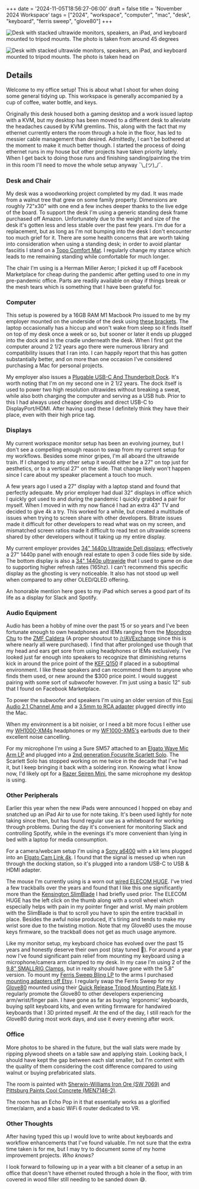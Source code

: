+++
date = '2024-11-05T18:56:27-06:00'
draft = false
title = 'November 2024 Workspace'
tags = ["2024", "workspace", "computer", "mac", "desk", "keyboard", "ferris sweep", "glove80"]
+++

![Desk with stacked ultrawide monitors, speakers, an iPad, and keyboard mounted to tripod mounts. The photo is taken from around 45 degrees](../../images/post_pics/nov_2024_workspace/desk-blurred.png)

![Desk with stacked ultrawide monitors, speakers, an iPad, and keyboard mounted to tripod mounts. The photo is taken head on](../../images/post_pics/nov_2024_workspace/desk-headon.png)

## Details

Welcome to my office setup! This is about what I shoot for when doing some general tidying up. This workspace is generally accompanied by a cup of coffee, water bottle, and keys.

Originally this desk housed both a gaming desktop and a work issued laptop with a KVM, but my desktop has been moved to a different desk to alleviate the headaches caused by KVM gremlins. This, along with the fact that my ethernet currently enters the room through a hole in the floor, has led to messier cable management than desired. Admittedly, I can't be bothered at the moment to make it much better though. I started the process of doing ethernet runs in my house but other projects have taken priority lately. When I get back to doing those runs and finishing sanding/painting the trim in this room I'll need to move the whole setup anyway ¯\\\_(ツ)_/¯. 

### Desk and Chair

My desk was a woodworking project completed by my dad. It was made from a walnut tree that grew on some family property. Dimensions are roughly 72"x30" with one end a few inches deeper thanks to the live edge of the board. To support the desk I'm using a generic standing desk frame purchased off Amazon. Unfortunately due to the weight and size of the desk it's gotten less and less stable over the past few years. I'm due for a replacement, but as long as I'm not bumping into the desk I don't encounter too much grief for it. There are some health concerns that are worth taking into consideration when using a standing desk; in order to avoid plantar fasciitis I stand on a [Topo Comfort Mat](https://www.amazon.com/Ergodriven-Not-Flat-Anti-Fatigue-Calculated-Must-Have/dp/B00V3TO9EK). I regularly change my stance which leads to me remaining standing while comfortable for much longer.

The chair I'm using is a Herman Miller Aeron; I picked it up off Facebook Marketplace for cheap during the pandemic after getting used to one in my pre-pandemic office. Parts are readily available on ebay if things break or the mesh tears which is something that I have been grateful for.

### Computer
This setup is powered by a 16GB RAM M1 Macbook Pro issued to me by my employer mounted on the underside of the desk using [these brackets](https://www.amazon.com/IFCASE-MacBook-Keyboard-Anti-Scratch-Silicone/dp/B09Z6QZ9MK). The laptop occasionally has a hiccup and won't wake from sleep so it finds itself on top of my desk once a week or so, but sooner or later it ends up plugged into the dock and in the cradle underneath the desk. When I first got the computer around 2 1/2 years ago there were numerous library and compatibility issues that I ran into. I can happily report that this has gotten substantially better, and on more than one occasion I've considered purchasing a Mac for personal projects.

My employer also issues a [Plugable USB-C And Thunderbolt Dock](https://www.amazon.com/Plugable-Thunderbolt-3-Dock-Dual-Monitor/dp/B08HR3T837). It's worth noting that I'm on my second one in 2 1/2 years. The dock itself is used to power two high resolution ultrawides without breaking a sweat, while also both charging the computer and serving as a USB hub. Prior to this I had always used cheaper dongles and direct USB-C to DisplayPort/HDMI. After having used these I definitely think they have their place, even with their high price tag.

### Displays

My current workspace monitor setup has been an evolving journey, but I don't see a compelling enough reason to swap from my current setup for my workflows. Besides some minor gripes, I'm all aboard the ultrawide train. If I changed to any other setup it would either be a 27" on top just for aesthetics, or to a vertical 27" on the side. That change likely won't happen since I care about my speaker placement a touch too much.

A few years ago I used a 27" display with a laptop stand and found that perfectly adequate. My prior employer had dual 32" displays in office which I quickly got used to and during the pandemic I quickly grabbed a pair for myself. When I moved in with my now fiancé I had an extra 43" TV and decided to give 4k a try. This worked for a while, but created a multitude of issues when trying to screen share with other developers. Bitrate issues made it difficult for other developers to read what was on my screen, and mismatched screen ratios made it difficult to read text on ultrawide screens shared by other developers without it taking up my entire display.

My current employer provides [34" 1440p Ultrawide Dell displays](https://www.dell.com/en-us/shop/dell-34-curved-monitor-s3422dw/apd/210-axns/monitors-monitor-accessories); effectively a 27" 1440p panel with enough real estate to open 3 code files side by side. The bottom display is also a [34" 1440p ultrawide](https://www.asus.com/us/displays-desktops/monitors/tuf-gaming/tuf-gaming-vg34vql1b/) that I used to game on due to supporting higher refresh rates (165hz). I can't recommend this specific display as the ghosting is very noticeable. It also has not stood up well when compared to any other OLED/QLED offering.

An honorable mention here goes to my iPad which serves a good part of its life as a display for Slack and Spotify.

### Audio Equipment

Audio has been a hobby of mine over the past 15 or so years and I've been fortunate enough to own headphones and IEMs ranging from the [Moondrop Chu](https://moondroplab.com/en/products/chu) to the [ZMF Caldera](https://shop.zmfheadphones.com/products/caldera) (A proper shoutout to [/r/AVExchange](https://www.reddit.com/r/avexchange) since this is where nearly all were purchased). I find that after prolonged use though that my head and ears get sore from using headphones or IEMs exclusively. I've looked just far enough into speakers to recognize that diminishing returns kick in around the price point of the [KEF Q150](https://www.amazon.com/KEF-Q150-Bookshelf-Speakers-Black/dp/B071P6KQZX) if placed in a suboptimal environment. I like these speakers and can recommend them to anyone who finds them used, or new around the $300 price point. I would suggest pairing with some sort of subwoofer however. I'm just using a basic 12" sub that I found on Facebook Marketplace.

To power the subwoofer and speakers I'm using an older version of this [Fosi Audio 2.1 Channel Amp](https://www.amazon.com/Fosi-Audio-BT30D-Pro-Integrated/dp/B09YNBHR73) and a [3.5mm to RCA adapter](https://www.amazon.com/Amazon-Basics-Adapter-Subwoofer-Gold-Plated/dp/B01D5H8JW0) plugged directly into the Mac.

When my environment is a bit noisier, or I need a bit more focus I either use my [WH1000-XM4s](https://www.amazon.com/Sony-WH-1000XM4-Canceling-Headphones-phone-call/dp/B0863TXGM3) headphones or my [WF1000-XM5's](https://www.amazon.com/Sony-WF-1000XM5-Bluetooth-Canceling-Headphones/dp/B0C33XXS56) earbuds due to their excellent noise cancelling.

For my microphone I'm using a Sure SM57 attached to an [Elgato Wave Mic Arm LP](https://www.amazon.com/Elgato-Wave-Mic-Arm-Microphone/dp/B09) and plugged into a [2nd generation Focusrite Scarlett Solo](https://www.amazon.com/Focusrite-Scarlett-Audio-Interface-Tools/dp/B01E6T56CM). The Scarlett Solo has stopped working on me twice in the decade that I've had it, but I keep bringing it back with a soldering iron. Knowing what I know now, I'd likely opt for a [Razer Seiren Mini](https://www.amazon.com/gp/product/B08HGLTNDM), the same microphone my desktop is using.

### Other Peripherals

Earlier this year when the new iPads were announced I hopped on ebay and snatched up an iPad Air to use for note taking. It's been used lightly for note taking since then, but has found regular use as a whiteboard for working through problems. During the day it's convenient for monitoring Slack and controlling Spotify, while in the evenings it's more convenient than lying in bed with a laptop for media consumption.

For a camera/webcam setup I'm using a [Sony a6400](https://electronics.sony.com/imaging/interchangeable-lens-cameras/aps-c/p/ilce6400-b) with a kit lens plugged into an [Elgato Cam Link 4k](https://www.amazon.com/Elgato-Cam-Link-Broadcast-Camcorder/dp/B07K3FN5MR). I found that the signal is messed up when run through the docking station, so it's plugged into a random USB-C to USB & HDMI adapter.

The mouse I'm currently using is a worn out [wired ELECOM HUGE](https://www.amazon.com/ELECOM-M-HT1URBK-Trackball-Ergonomic-Precision/dp/B07353DBP9). I've tried a few trackballs over the years and found that I like this one significantly more than the [Kensington SlimBlade](https://www.amazon.com/Kensington-SlimBlade-Trackball-Mouse-K72327U/dp/B001MTE32Y?) I had briefly used prior. The ELECOM HUGE has the left click on the thumb along with a scroll wheel which especially helps with pain in my pointer finger and wrist. My main problem with the SlimBlade is that to scroll you have to spin the entire trackball in place. Besides the awful noise produced, it's tiring and tends to make my wrist sore due to the twisting motion. Note that my Glove80 uses the mouse keys firmware, so the trackball does not get as much usage anymore.

Like my monitor setup, my keyboard choice has evolved over the past 15 years and honestly deserve their own post (stay tuned 🙂). For around a year now I've found significant pain relief from mounting my keyboard using a microphone/camera arm clamped to my desk. In my case I'm using 2 of the [9.8" SMALLRIG Clamps](https://www.amazon.com/dp/B087T4T8D5), but in reality should have gone with the 5.8" version. To mount my [Ferris Sweep Bling LP](https://github.com/davidphilipbarr/Sweep) to the arms I purchased [mounting adapters off Etsy](https://www.etsy.com/listing/1237160746/the-lucky-pucker-tripod-adapter-puck-kit?ref=yr_purchases). I regularly swap the Ferris Sweep for my  [Glove80](https://www.moergo.com/pages/glove80-split-ergonomic-keyboard-wrist-hand-pain-free) mounted using their [Quick Release Tripod Mounting Plate kit](https://www.moergo.com/collections/glove80-accessories/products/tqr-glv80?variant=44253212639505). I regularly promote the Glove80 to other developers experiencing arm/wrist/finger pain. I have gone as far as buying 'ergonomic' keyboards, buying split keyboard kits, and even writing firmware for handwired keyboards that I 3D printed myself. At the end of the day, I still reach for the Glove80 during most work days, and use it every evening after work.

### Office
More photos to be shared in the future, but the wall slats were made by ripping plywood sheets on a table saw and applying stain. Looking back, I should have kept the gap between each slat smaller, but I'm content with the quality of them considering the cost difference compared to using walnut or buying prefabricated slats.

The room is painted with [Sherwin-Williams Iron Ore (SW 7069)](https://www.sherwin-williams.com/en-us/color/color-family/neutral-paint-colors/sw7069-iron-ore) and [Pittsburg Paints Cool Concrete (MEN7146-2)](https://pittsburghpaintsandstains.com/color/color-families/whites/cool-concrete).

The room has an Echo Pop in it that essentially works as a glorified timer/alarm, and a basic WiFi 6 router dedicated to VR.

### Other Thoughts
After having typed this up I would love to write about keyboards and workflow enhancements that I've found valuable. I'm not sure that the extra time taken is for me, but I may try to document some of my home improvement projects. *Who knows?*

I look forward to following up in a year with a bit cleaner of a setup in an office that doesn't have ethernet routed through a hole in the floor, with trim covered in wood filler still needing to be sanded down 😅.
